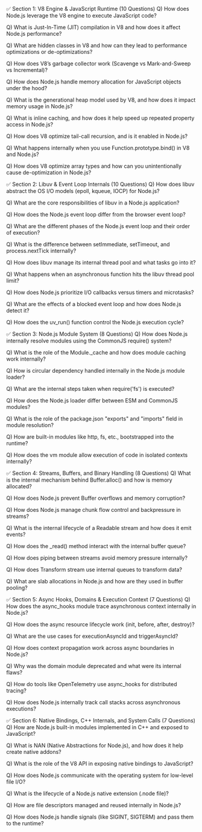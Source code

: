 ✅ Section 1: V8 Engine & JavaScript Runtime (10 Questions)
Q) How does Node.js leverage the V8 engine to execute JavaScript code?

Q) What is Just-In-Time (JIT) compilation in V8 and how does it affect Node.js performance?

Q) What are hidden classes in V8 and how can they lead to performance optimizations or de-optimizations?

Q) How does V8’s garbage collector work (Scavenge vs Mark-and-Sweep vs Incremental)?

Q) How does Node.js handle memory allocation for JavaScript objects under the hood?

Q) What is the generational heap model used by V8, and how does it impact memory usage in Node.js?

Q) What is inline caching, and how does it help speed up repeated property access in Node.js?

Q) How does V8 optimize tail-call recursion, and is it enabled in Node.js?

Q) What happens internally when you use Function.prototype.bind() in V8 and Node.js?

Q) How does V8 optimize array types and how can you unintentionally cause de-optimization in Node.js?

✅ Section 2: Libuv & Event Loop Internals (10 Questions)
Q) How does libuv abstract the OS I/O models (epoll, kqueue, IOCP) for Node.js?

Q) What are the core responsibilities of libuv in a Node.js application?

Q) How does the Node.js event loop differ from the browser event loop?

Q) What are the different phases of the Node.js event loop and their order of execution?

Q) What is the difference between setImmediate, setTimeout, and process.nextTick internally?

Q) How does libuv manage its internal thread pool and what tasks go into it?

Q) What happens when an asynchronous function hits the libuv thread pool limit?

Q) How does Node.js prioritize I/O callbacks versus timers and microtasks?

Q) What are the effects of a blocked event loop and how does Node.js detect it?

Q) How does the uv_run() function control the Node.js execution cycle?

✅ Section 3: Node.js Module System (8 Questions)
Q) How does Node.js internally resolve modules using the CommonJS require() system?

Q) What is the role of the Module._cache and how does module caching work internally?

Q) How is circular dependency handled internally in the Node.js module loader?

Q) What are the internal steps taken when require('fs') is executed?

Q) How does the Node.js loader differ between ESM and CommonJS modules?

Q) What is the role of the package.json "exports" and "imports" field in module resolution?

Q) How are built-in modules like http, fs, etc., bootstrapped into the runtime?

Q) How does the vm module allow execution of code in isolated contexts internally?

✅ Section 4: Streams, Buffers, and Binary Handling (8 Questions)
Q) What is the internal mechanism behind Buffer.alloc() and how is memory allocated?

Q) How does Node.js prevent Buffer overflows and memory corruption?

Q) How does Node.js manage chunk flow control and backpressure in streams?

Q) What is the internal lifecycle of a Readable stream and how does it emit events?

Q) How does the _read() method interact with the internal buffer queue?

Q) How does piping between streams avoid memory pressure internally?

Q) How does Transform stream use internal queues to transform data?

Q) What are slab allocations in Node.js and how are they used in buffer pooling?

✅ Section 5: Async Hooks, Domains & Execution Context (7 Questions)
Q) How does the async_hooks module trace asynchronous context internally in Node.js?

Q) How does the async resource lifecycle work (init, before, after, destroy)?

Q) What are the use cases for executionAsyncId and triggerAsyncId?

Q) How does context propagation work across async boundaries in Node.js?

Q) Why was the domain module deprecated and what were its internal flaws?

Q) How do tools like OpenTelemetry use async_hooks for distributed tracing?

Q) How does Node.js internally track call stacks across asynchronous executions?

✅ Section 6: Native Bindings, C++ Internals, and System Calls (7 Questions)
Q) How are Node.js built-in modules implemented in C++ and exposed to JavaScript?

Q) What is NAN (Native Abstractions for Node.js), and how does it help create native addons?

Q) What is the role of the V8 API in exposing native bindings to JavaScript?

Q) How does Node.js communicate with the operating system for low-level file I/O?

Q) What is the lifecycle of a Node.js native extension (.node file)?

Q) How are file descriptors managed and reused internally in Node.js?

Q) How does Node.js handle signals (like SIGINT, SIGTERM) and pass them to the runtime?